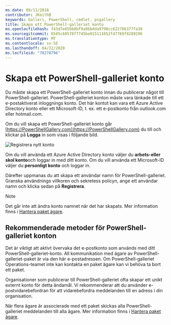 ```yaml
---
ms.date: 09/11/2018
contributor: JKeithB
keywords: Galleri, PowerShell, cmdlet, psgallery
title: Skapa ett PowerShell-galleriet konto
ms.openlocfilehash: f43d7e65bb8bf9a9bbdda9790cc622786377fa38
ms.sourcegitcommit: 6545c60578f7745be015111052fd7769f8289296
ms.translationtype: MT
ms.contentlocale: sv-SE
ms.lasthandoff: 04/22/2020
ms.locfileid: "78278796"
---
```

# <a name="creating-a-powershell-gallery-account"></a>Skapa ett PowerShell-galleriet konto

Du måste skapa ett PowerShell-galleriet konto innan du publicerar något till PowerShell-galleriet.
PowerShell-galleriet konton måste vara länkade till ett e-postaktiverat inloggnings konto. Det här kontot kan vara ett Azure Active Directory konto eller ett Microsoft-ID, t. ex. ett e-postkonto från outlook.com eller hotmail.com.

Om du vill skapa ett PowerShell-galleriet konto går [https://PowerShellGallery.com](https://PowerShellGallery.com) du till och klickar på **Logga** in som visas i följande bild.

![Registrera nytt konto](media/creating-an-account/CreateAccount-Register.png)

Om du vill använda ett Azure Active Directory konto väljer du **arbets-eller skol konto**och loggar in med ditt konto. Om du vill använda ett Microsoft-ID väljer du **personligt konto** och loggar in.

Därefter uppmanas du att skapa ett användar namn för PowerShell-galleriet. Granska användnings villkoren och sekretess policyn, ange ett användar namn och klicka sedan på **Registrera**.

> [!NOTE]
> Det går inte att ändra konto namnet när det har skapats. Mer information finns i [Hantera paket ägare](managing-package-owners.md).

## <a name="recommended-practices-for-powershell-gallery-accounts"></a>Rekommenderade metoder för PowerShell-galleriet konton

Det är viktigt att aktivt övervaka det e-postkonto som används med ditt PowerShell-galleriet-konto. All kommunikation med ägare av PowerShell-galleriet-paket är via den här e-postadressen. Om PowerShell-galleriet Operations-teamet inte kan kontakta en paket ägare kan vi behöva ta bort ett paket.

Organisationer som publicerar till PowerShell-galleriet ofta skapar ett unikt externt konto för detta ändamål. Vi rekommenderar att du använder e-postvidarebefordran för att vidarebefordra meddelanden till en adress i din organisation.

När flera ägare är associerade med ett paket skickas alla PowerShell-galleriet meddelanden till alla ägare. Mer information finns i [Hantera paket ägare](managing-package-owners.md).
